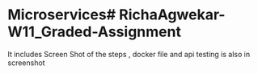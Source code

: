 # Microservices# RichaAgwekar-W11_Graded-Assignment #
It includes Screen Shot of the steps ,
docker file and
api testing is also in screenshot

